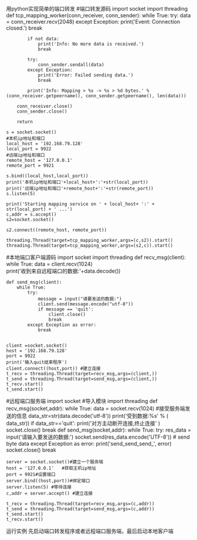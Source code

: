 用python实现简单的端口转发
#端口转发源码
	import socket
    import threading
    def tcp_mapping_worker(conn_receiver, conn_sender):
    	while True:
    		try:
    			data = conn_receiver.recv(2048)
    			except Exception:
    			print('Event: Connection closed.')
    			break
	    
	        if not data:
	            print('Info: No more data is received.')
	            break
	    
	        try:
	            conn_sender.sendall(data)
	        except Exception:
	            print('Error: Failed sending data.')
	            break
	    
	        print('Info: Mapping > %s -> %s > %d bytes.' % (conn_receiver.getpeername(), conn_sender.getpeername(), len(data)))
	    
	    conn_receiver.close()
	    conn_sender.close()
	    
	    return

    s = socket.socket()
    #本机ip地址和端口
    local_host = '192.168.79.128'
    local_port = 9922
    #远端ip地址和端口
    remote_host = '127.0.0.1'
    remote_port = 9921
    
    s.bind((local_host,local_port))
    print('本机ip地址和端口'+local_host+':'+str(local_port))
    print('远端ip地址和端口'+remote_host+':'+str(remote_port))
    s.listen(5)
    
    print('Starting mapping service on ' + local_host+ ':' + str(local_port) + ' ...')
    c,addr = s.accept()
    s2=socket.socket()
    
    s2.connect((remote_host, remote_port))
    
    threading.Thread(target=tcp_mapping_worker,args=(c,s2)).start() 
    threading.Thread(target=tcp_mapping_worker,args=(s2,c)).start()

#本地端口客户端源码
    import socket
    import threading
    def recv_msg(client):
    	while True:
    		data = client.recv(1024)	
    		print('收到来自远程端口的数据:'+data.decode()) 
    			
    		
    def send_msg(client):
    	while True:
    		try:
    			message = input("请要发送的数据:")
    			client.send(message.encode("utf-8"))
    			if message == 'quit':
    				client.close()
    				break
    		except Exception as error:
    			break
    		
       
    client =socket.socket()
    host = '192.168.79.128'
    port = 9922
    print('输入quit结束程序')
    client.connect((host,port)) #建立连接
    t_recv = threading.Thread(target=recv_msg,args=(client,))
    t_send = threading.Thread(target=send_msg,args=(client,))
    t_recv.start()
    t_send.start()
#远程端口服务端
    import socket #导入模块
    import threading
    def recv_msg(socket,addr):
    	while True:
    		data = socket.recv(1024) #接受服务端发送的信息
    		data_str=str(data.decode('utf-8'))
    		print('受到数据:%s' % ( data_str))
    		if data_str=='quit':
    			print('对方主动断开连接,终止连接' )
    			socket.close()
    			break
    def send_msg(socket,addr):
    	while True:	
    		try:
    			res_data = input('请输入要发送的数据:')
    			socket.send(res_data.encode('UTF-8'))  # send byte data
    		except Exception as error:
    			print('send_send_send_', error)
    			socket.close()
    			break
    			
    
    
    server = socket.socket()#建立一个服务端
    host = '127.0.0.1'   #获取主机ip地址
    port = 9921#设置端口
    server.bind((host,port))#绑定端口
    server.listen(5) #等待连接
    c,addr = server.accept() #建立连接
    
    t_recv = threading.Thread(target=recv_msg,args=(c,addr))
    t_send = threading.Thread(target=send_msg,args=(c,addr))
    t_send.start()
    t_recv.start()
运行实例
先启动端口转发程序或者远程端口服务端，最后启动本地客户端
